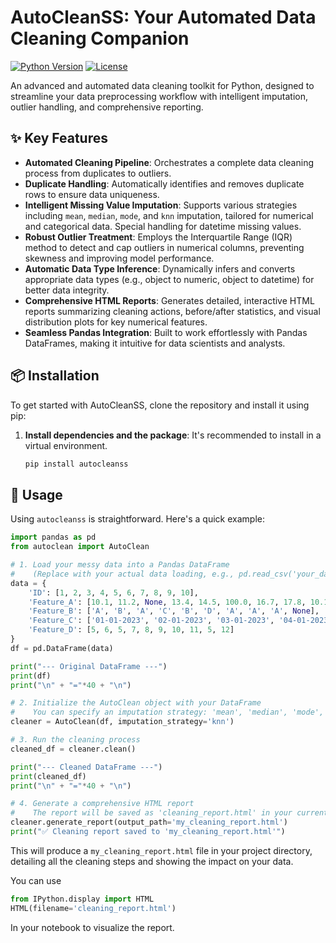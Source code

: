 # AutoCleanSS: Your Automated Data Cleaning Companion

[![Python Version](https://img.shields.io/badge/python-3.8+-blue.svg)](https://www.python.org/downloads/)
[![License](https://img.shields.io/badge/license-MIT-green.svg)](https://github.com/sudipta9749/autocleanss/blob/main/LICENSE)

An advanced and automated data cleaning toolkit for Python, designed to streamline your data preprocessing workflow with intelligent imputation, outlier handling, and comprehensive reporting.


## ✨ Key Features

*   **Automated Cleaning Pipeline**: Orchestrates a complete data cleaning process from duplicates to outliers.
*   **Duplicate Handling**: Automatically identifies and removes duplicate rows to ensure data uniqueness.
*   **Intelligent Missing Value Imputation**: Supports various strategies including `mean`, `median`, `mode`, and `knn` imputation, tailored for numerical and categorical data. Special handling for datetime missing values.
*   **Robust Outlier Treatment**: Employs the Interquartile Range (IQR) method to detect and cap outliers in numerical columns, preventing skewness and improving model performance.
*   **Automatic Data Type Inference**: Dynamically infers and converts appropriate data types (e.g., object to numeric, object to datetime) for better data integrity.
*   **Comprehensive HTML Reports**: Generates detailed, interactive HTML reports summarizing cleaning actions, before/after statistics, and visual distribution plots for key numerical features.
*   **Seamless Pandas Integration**: Built to work effortlessly with Pandas DataFrames, making it intuitive for data scientists and analysts.

## 📦 Installation

To get started with AutoCleanSS, clone the repository and install it using pip:

1.  **Install dependencies and the package**:
    It's recommended to install in a virtual environment.
    ```bash
    pip install autocleanss
    ```

## 🚀 Usage

Using `autocleanss` is straightforward. Here's a quick example:

```python
import pandas as pd
from autoclean import AutoClean

# 1. Load your messy data into a Pandas DataFrame
#    (Replace with your actual data loading, e.g., pd.read_csv('your_data.csv'))
data = {
    'ID': [1, 2, 3, 4, 5, 6, 7, 8, 9, 10],
    'Feature_A': [10.1, 11.2, None, 13.4, 14.5, 100.0, 16.7, 17.8, 10.1, 19.9],
    'Feature_B': ['A', 'B', 'A', 'C', 'B', 'D', 'A', 'A', 'A', None],
    'Feature_C': ['01-01-2023', '02-01-2023', '03-01-2023', '04-01-2023', '05-01-2023', None, '07-01-2023', '08-01-2023', '01-01-2023', '09-01-2023'],
    'Feature_D': [5, 6, 5, 7, 8, 9, 10, 11, 5, 12]
}
df = pd.DataFrame(data)

print("--- Original DataFrame ---")
print(df)
print("\n" + "="*40 + "\n")

# 2. Initialize the AutoClean object with your DataFrame
#    You can specify an imputation strategy: 'mean', 'median', 'mode', or 'knn'
cleaner = AutoClean(df, imputation_strategy='knn')

# 3. Run the cleaning process
cleaned_df = cleaner.clean()

print("--- Cleaned DataFrame ---")
print(cleaned_df)
print("\n" + "="*40 + "\n")

# 4. Generate a comprehensive HTML report
#    The report will be saved as 'cleaning_report.html' in your current directory.
cleaner.generate_report(output_path='my_cleaning_report.html')
print("✅ Cleaning report saved to 'my_cleaning_report.html'")
```

This will produce a `my_cleaning_report.html` file in your project directory, detailing all the cleaning steps and showing the impact on your data.

You can use 
``` python
from IPython.display import HTML
HTML(filename='cleaning_report.html')
```
In your notebook to visualize the report.